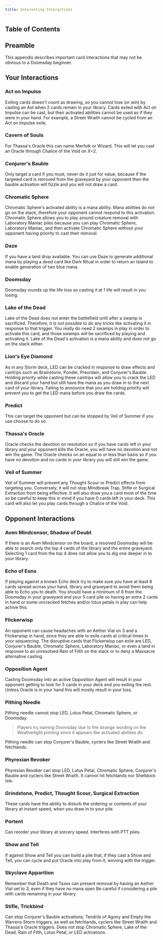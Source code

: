 ```yaml
---
title: Interesting Interactions
---
```


## Table of Contents

## Preamble

This appendix describes important card interactions that may not be obvious to a
Doomsday beginner.

## Your Interactions

### Act on Impulse

Exiling cards doesn't count as drawing, so you cannot lose (or win) by casting
an AoI when 2 cards remain in your library. Cards exiled with Act on Impulse can
be cast, but their activated abilities cannot be used as if they were in your
hand. For example, a Street Wraith cannot be cycled from an Act on Impulse
exile.

### Cavern of Souls

For Thassa's Oracle this can name Merfolk or Wizard. This will let you cast an
Oracle through Chalice of the Void on X=2.

### Conjurer's Bauble

Only target a card if you must, never do it just for value, because if the
targeted card is removed from the graveyard by your opponent then the bauble
activation will fizzle and you will not draw a card.

### Chromatic Sphere

Chromatic Sphere's activated ability is a mana ability. Mana abilities do not go
on the stack, therefore your opponent cannot respond to this activation.
Chromatic Sphere allows you to play around creature removal with Laboratory
Maniac piles because you can play Chromatic Sphere, Laboratory Maniac, and then
activate Chromatic Sphere without your opponent having priority to cast their
removal.

### Daze

If you have a land drop available. You can use Daze to generate additional mana
by playing a *dead* card like Dark Ritual in order to return an Island to enable
generation of two blue mana.

### Doomsday

Doomsday rounds up the life loss so casting it at 1 life will result in you
losing.

### Lake of the Dead

Lake of the Dead does not enter the battlefield until after a swamp is
sacrificed. Therefore, it is not possible to do any tricks like activating it in
response to that trigger. You really do need 2 swamps in play in order to
activate this card, and those swamps will be sacrificed by playing and
activating it. Lake of the Dead's activation is a mana ability and does not go
on the stack either.

### Lion's Eye Diamond

As in any Storm deck, LED can be cracked in response to draw effects and
cantrips such as Brainstorm, Ponder, Preordain, and Conjurer's Bauble. Holding
priority while casting these cantrips will allow you to crack the LED and
discard your hand but still have the mana as you draw in to the next card of
your library. Failing to announce that you are holding priority will prevent you
to get the LED mana before you draw the cards.

### Predict

This can target the opponent but can be stopped by Veil of Summer if you use
choose to do so.

### Thassa's Oracle

Oracle checks the devotion on resolution so if you have cards left in your
library and your opponent kills the Oracle, you will have no devotion and not
win the game. The Oracle checks on an equal to or less than basis so if you have
no devotion and no cards in your library you will still win the game.

### Veil of Summer

Veil of Summer will prevent any Thought Scour or Predict effects from targeting
you. Conversely, it will not stop Mindbreak Trap, Stifle or Surgical Extraction
from being effective. It will also draw you a card most of the time so be
careful to keep this in mind if you have 0 cards left in your deck. This card
will also let you play cards through a Chalice of the Void.

## Opponent Interactions


### Aven Mindcensor, Shadow of Doubt

If there is an Aven Mindcensor on the board, a resolved Doomsday will be able to
search only the top 4 cards of the library and the entire graveyard. Selecting 1
card from the top 4 does not allow you to dig one deeper in to your library.

### Echo of Eons

If playing against a known Echo deck try to make sure you have at least 8 cards
spread across your hand, library and graveyard to avoid them being able to Echo
you to death. You should have a minimum of 6 from the Doomsday in your graveyard
and your 5 card pile so having an extra 2 cards in hand or some uncracked
fetches and/or lotus petals in play can help achive this.

### Flickerwisp

An opponent can cause headaches with an Aether Vial on 3 and a Flickerwisp in
hand, since they are able to exile cards at critical times in your sequencing.
The disruptive cards that Flickerwisp can exile are LED, Conjurer's Bauble,
Chromatic Sphere, Laboratory Maniac, or even a land in response to an unresolved
Rain of Filth on the stack or to deny a Massacre alternative casting.

### Opposition Agent

Casting Doomsday into an active Opposition Agent will result in your opponent
getting to look for 5 cards in your deck and you exiling the rest. Unless Oracle
is in your hand this will mostly result in your loss.

### Pithing Needle

Pithing needle cannot stop LED, Lotus Petal, Chromatic Sphere, or Doomsday.

> Players try naming Doomsday due to the strange wording on the Weatherlight
> printing since it appears like activated abilities do.

Pithing needle can stop Conjurer's Bauble, cyclers like Street Wraith and
fetchlands.

### Phyrexian Revoker

Phyrexian Revoker can stop LED, Lotus Petal, Chromatic Sphere, Conjurer's Bauble
and cyclers like Street Wraith. It cannot hit fetchlands nor Shelldock Isle.

### Grindstone, Predict, Thought Scour, Surgical Extraction

These cards have the ability to disturb the ordering or contents of your library
at instant speed, when you draw in to your pile.

### Portent

Can reorder your library at sorcery speed. Interferes with PTT piles.

### Show and Tell

If against Show and Tell you can build a pile that, if they cast a Show and
Tell, you can cycle and put Oracle into play from it, winning with the trigger.

### Skyclave Apparition

Remember that Death and Taxes can present removal by having an Aether Vial set
to 3, even if they have no mana open Be careful if considering a pile with cards
remaining in your library.

### Stifle, Trickbind

Can stop Conjurer's Bauble activations, Tendrils of Agony and Empty the Warrens
Storm triggers, as well as fetchlands, cyclers like Street Wraith and Thassa's
Oracle triggers. Does not stop Chromatic Sphere, Lake of the Dead, Rain of
Filth, Lotus Petal, or LED activations.
